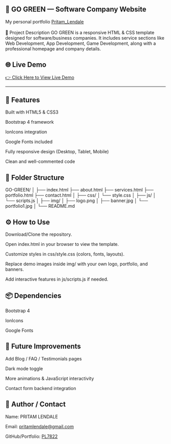 ## 🌿 GO GREEN — Software Company Website

My personal portfolio   <a href="https://68d1a2d92f3bbf7602ea7cab--portfolio-master-pritam.netlify.app/" target="_blank">Pritam_Lendale</a> <br> <br> 
📌 Project Description
GO GREEN is a responsive HTML & CSS template designed for software/business companies.
It includes service sections like Web Development, App Development, Game Development, along with a professional homepage and company details.

## 🌐 Live Demo  
[👉 Click Here to View Live Demo](https://software-company-web.netlify.app/)

---

## 🚀 Features

Built with HTML5 & CSS3

Bootstrap 4 framework

IonIcons integration

Google Fonts included

Fully responsive design (Desktop, Tablet, Mobile)

Clean and well-commented code

## 📂 Folder Structure
GO-GREEN/
│
├── index.html
├── about.html
├── services.html
├── portfolio.html
├── contact.html
│
├── css/
│   └── style.css
│
├── js/
│   └── scripts.js
│
├── img/
│   ├── logo.png
│   ├── banner.jpg
│   └── portfolio1.jpg
│
└── README.md

## ⚙️ How to Use

Download/Clone the repository.

Open index.html in your browser to view the template.

Customize styles in css/style.css (colors, fonts, layouts).

Replace demo images inside img/ with your own logo, portfolio, and banners.

Add interactive features in js/scripts.js if needed.

## 📦 Dependencies

Bootstrap 4

IonIcons

Google Fonts


## 🔮 Future Improvements

Add Blog / FAQ / Testimonials pages

Dark mode toggle

More animations & JavaScript interactivity

Contact form backend integration

## 👤 Author / Contact

Name: PRITAM LENDALE 

Email: pritamlendale@gmail.com

GitHub/Portfolio: [PL7822](https://github.com/PL7822)
